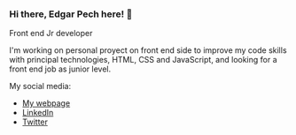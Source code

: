 ### Hi there, Edgar Pech here! 👋
Front end Jr developer

I'm working on personal proyect on front end side to improve my code skills with principal technologies, HTML, CSS and JavaScript, and looking for a front end job as junior level.


My social media:

- [My webpage](https://new-website-eight.vercel.app/)
- [LinkedIn](https://www.linkedin.com/in/nfsedg/)
- [Twitter](https://twitter.com/scharizard)

<!--
**Nfsedg/Nfsedg** is a ✨ _special_ ✨ repository because its `README.md` (this file) appears on your GitHub profile.

Here are some ideas to get you started:

- 🔭 I’m currently working on ...
- 🌱 I’m currently learning ...
- 👯 I’m looking to collaborate on ...
- 🤔 I’m looking for help with ...
- 💬 Ask me about ...
- 📫 How to reach me: ...
- 😄 Pronouns: ...
- ⚡ Fun fact: ...
-->
